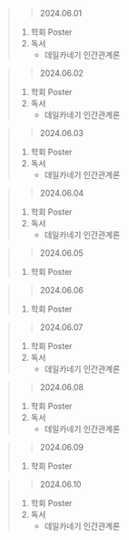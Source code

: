 > > 2024.06.01
> 1. 학회 Poster
> 2. 독서
>    - 데일카네기 인간관계론

> > 2024.06.02
> 1. 학회 Poster
> 2. 독서
>    - 데일카네기 인간관계론

> > 2024.06.03
> 1. 학회 Poster
> 2. 독서
>    - 데일카네기 인간관계론

> > 2024.06.04
> 1. 학회 Poster
> 2. 독서
>    - 데일카네기 인간관계론

> > 2024.06.05
> 1. 학회 Poster

> > 2024.06.06
> 1. 학회 Poster

> > 2024.06.07
> 1. 학회 Poster
> 2. 독서
>    - 데일카네기 인간관계론

> > 2024.06.08
> 1. 학회 Poster
> 2. 독서
>    - 데일카네기 인간관계론

> > 2024.06.09
> 1. 학회 Poster

> > 2024.06.10
> 1. 학회 Poster
> 2. 독서
>    - 데일카네기 인간관계론

